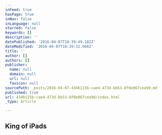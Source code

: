 ```yaml
---
inFeed: true
hasPage: true
inNav: false
inLanguage: null
starred: false
keywords: []
description: ''
datePublished: '2016-04-07T18:39:49.182Z'
dateModified: '2016-04-07T18:39:32.966Z'
title: ''
author: []
authors: []
publisher:
  name: null
  domain: null
  url: null
  favicon: null
sourcePath: _posts/2016-04-07-434b115b-cae4-473d-bb53-8f0e067cea9d.md
published: true
url: 434b115b-cae4-473d-bb53-8f0e067cea9d/index.html
_type: Article

---
```

## King of iPads
